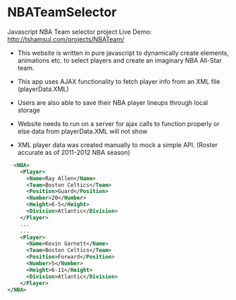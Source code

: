 NBATeamSelector
===============

Javascript NBA Team selector project
Live Demo: http://tshamsul.com/projects/NBATeam/



- This website is written in pure javascript to dynamically create elements, animations etc. to select players and create an imaginary NBA All-Star team. 
- This app uses AJAX functionality to fetch player info from an XML file (playerData.XML) 
- Users are also able to save their NBA player lineups through local storage

- Website needs to run on a server for ajax calls to function properly or else data from playerData.XML will not show
- XML player data was created manually to mock a simple API. (Roster accurate as of 2011-2012 NBA season)
  
```xml
  <NBA>
    <Player>
      <Name>Ray Allen</Name>
      <Team>Boston Celtics</Team>
      <Position>Guard</Position>
      <Number>20</Number>
      <Height>6-5</Height>
      <Division>Atlantic</Division>
    </Player>
    ...
    ...
    <Player>
      <Name>Kevin Garnett</Name>
      <Team>Boston Celtics</Team>
      <Position>Forward</Position>
      <Number>5</Number>
      <Height>6-11</Height>
      <Division>Atlantic</Division>
    </Player>
</NBA>
```
